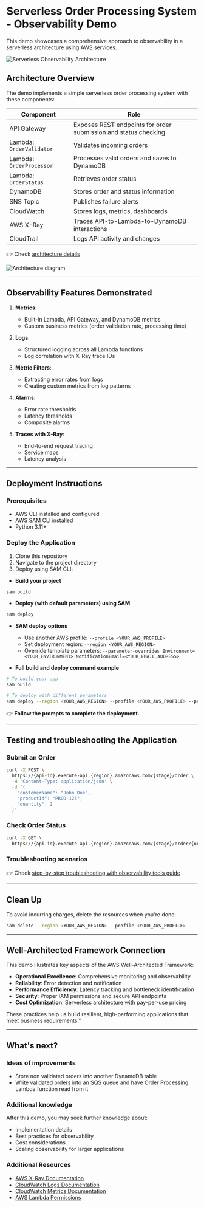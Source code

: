 # Serverless Order Processing System - Observability Demo

This demo showcases a comprehensive approach to observability in a serverless architecture using AWS services.

![Serverless Observability Architecture](resources/snaplambda-observability.png)

## Architecture Overview

The demo implements a simple serverless order processing system with these components:

| Component                | Role                                                  |
| ------------------------ | ----------------------------------------------------- |
| API Gateway              | Exposes REST endpoints for order submission and status checking  |
| Lambda: `OrderValidator` | Validates incoming orders                             |
| Lambda: `OrderProcessor` | Processes valid orders and saves to DynamoDB          |
| Lambda: `OrderStatus`    | Retrieves order status                                |
| DynamoDB                 | Stores order and status information                   |
| SNS Topic                | Publishes failure alerts                              |
| CloudWatch               | Stores logs, metrics, dashboards                      |
| AWS X-Ray                | Traces API-to-Lambda-to-DynamoDB interactions         |
| CloudTrail               | Logs API activity and changes                         |

👉 Check [architecture details](./architecture-components.md)

![Architecture diagram](resources/serverless-observability-architecture.png)

---

## Observability Features Demonstrated

1. **Metrics**:
   - Built-in Lambda, API Gateway, and DynamoDB metrics
   - Custom business metrics (order validation rate, processing time)

2. **Logs**:
   - Structured logging across all Lambda functions
   - Log correlation with X-Ray trace IDs

3. **Metric Filters**:
   - Extracting error rates from logs
   - Creating custom metrics from log patterns

4. **Alarms**:
   - Error rate thresholds
   - Latency thresholds
   - Composite alarms

5. **Traces with X-Ray**:
   - End-to-end request tracing
   - Service maps
   - Latency analysis

---

## Deployment Instructions

### Prerequisites

- AWS CLI installed and configured
- AWS SAM CLI installed
- Python 3.11+

### Deploy the Application

1. Clone this repository
2. Navigate to the project directory
3. Deploy using SAM CLI:

* **Build your project**

```bash
sam build
```

* **Deploy (with default parameters) using SAM**

```bash
sam deploy
```

* **SAM deploy options**
   * Use another AWS profile: `--profile <YOUR_AWS_PROFILE>`
   * Set deployment region: `--region <YOUR_AWS_REGION>`
   * Override template parameters: `--parameter-overrides Environment=<YOUR_ENVIRONMENT> NotificationEmail=<YOUR_EMAIL_ADDRESS>`

* **Full build and deploy command example**

```bash
# To build your app
sam build

# To deploy with different parameters
sam deploy --region <YOUR_AWS_REGION> --profile <YOUR_AWS_PROFILE> --parameter-overrides Environment=<YOUR_ENVIRONMENT> NotificationEmail=<YOUR_EMAIL_ADDRESS>
```

👉 **Follow the prompts to complete the deployment.**

---

## Testing and troubleshooting the Application

### Submit an Order

```bash
curl -X POST \
  https://{api-id}.execute-api.{region}.amazonaws.com/{stage}/order \
  -H 'Content-Type: application/json' \
  -d '{
    "customerName": "John Doe",
    "productId": "PROD-123",
    "quantity": 2
  }'
```

### Check Order Status

```bash
curl -X GET \
  https://{api-id}.execute-api.{region}.amazonaws.com/{stage}/order/{orderId}
```

### Troubleshooting scenarios

👉 Check [step-by-step troubleshooting with observability tools guide](./troubleshooting-guide.md)

---

## Clean Up

To avoid incurring charges, delete the resources when you're done:

```bash
sam delete --region <YOUR_AWS_REGION> --profile <YOUR_AWS_PROFILE>
```

---

## Well-Architected Framework Connection

This demo illustrates key aspects of the AWS Well-Architected Framework:

- **Operational Excellence**: Comprehensive monitoring and observability
- **Reliability**: Error detection and notification
- **Performance Efficiency**: Latency tracking and bottleneck identification
- **Security**: Proper IAM permissions and secure API endpoints
- **Cost Optimization**: Serverless architecture with pay-per-use pricing

These practices help us build resilient, high-performing applications that meet business requirements."

---

## What's next?

### Ideas of improvements

- Store non validated orders into another DynamoDB table
- Write validated orders into an SQS queue and have Order Processing Lambda function read from it

### Additional knowledge
After this demo, you may seek further knowledge about:
- Implementation details
- Best practices for observability
- Cost considerations
- Scaling observability for larger applications

### Additional Resources
- [AWS X-Ray Documentation](https://docs.aws.amazon.com/xray/latest/devguide/aws-xray.html)
- [CloudWatch Logs Documentation](https://docs.aws.amazon.com/AmazonCloudWatch/latest/logs/WhatIsCloudWatchLogs.html)
- [CloudWatch Metrics Documentation](https://docs.aws.amazon.com/AmazonCloudWatch/latest/monitoring/working_with_metrics.html)
- [AWS Lambda Permissions](https://docs.aws.amazon.com/lambda/latest/dg/lambda-permissions.html)